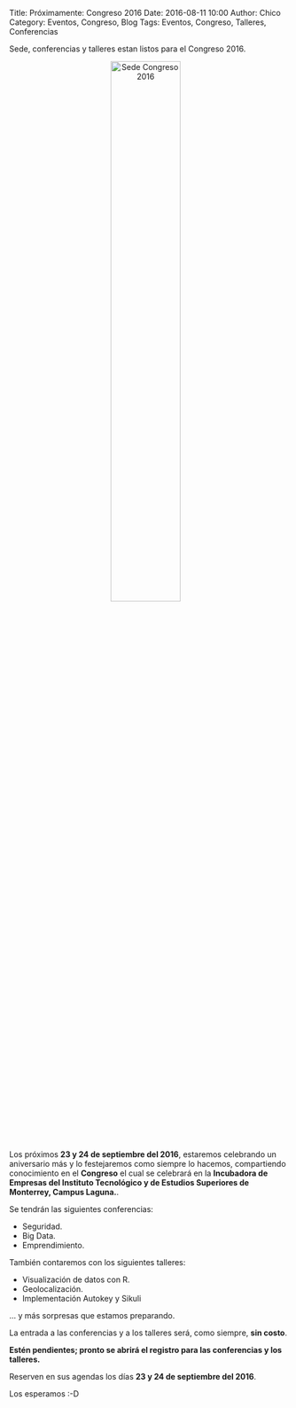 Title: Próximamente: Congreso 2016
Date: 2016-08-11 10:00
Author:  Chico
Category: Eventos, Congreso, Blog
Tags: Eventos, Congreso, Talleres, Conferencias

Sede, conferencias y talleres estan listos para el Congreso 2016.

<center>
<img class="img-responsive" style="width:50%;height:auto;margin-right:12px;" src="{attach}2016-08-11-avances-congreso-2016/LogoTecVertical-03.png" alt="Sede Congreso 2016" width="325" height="250">
</center>

<!-- break -->

Los próximos **23 y 24 de septiembre del 2016**, estaremos celebrando un aniversario más y lo festejaremos como siempre lo hacemos, compartiendo conocimiento en el **Congreso** el cual se celebrará en la **Incubadora de Empresas del Instituto Tecnológico y de Estudios Superiores de Monterrey, Campus Laguna.**.

Se tendrán las siguientes conferencias:

* Seguridad.
* Big Data.
* Emprendimiento.

También contaremos con los siguientes talleres:

* Visualización de datos con R.
* Geolocalización.
* Implementación Autokey y Sikuli

... y más sorpresas que estamos preparando.

La entrada a las conferencias y a los talleres será, como siempre, **sin costo**.

**Estén pendientes; pronto se abrirá el registro para las conferencias y los talleres.**

Reserven en sus agendas los días **23 y 24 de septiembre del 2016**.

Los esperamos :-D
